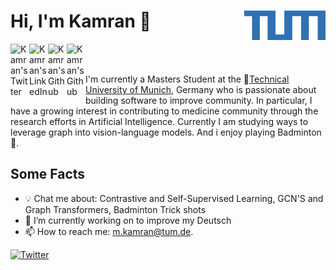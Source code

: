 # Hi, I'm Kamran 👋   <img align="right" width="130" height="47" src="https://raw.githubusercontent.com/kamranisg/kamranisg/master/images/images3.png">



<a href="https://twitter.com/kamranisg">
  <img align="left" alt="Kamran's Twitter" width="30px" src="https://cdn.jsdelivr.net/npm/simple-icons@v3/icons/twitter.svg" />
</a>

<a href="https://linkedin.com/in/kamran-isg">
  <img align="left" alt="Kamran's LinkedIn" width="30px" src="https://cdn.jsdelivr.net/npm/simple-icons@v3/icons/linkedin.svg" />
</a>

<a href="https://github.com/kamranisg">
  <img align="left" alt="Kamran's Github" width="30px" src="https://cdn.jsdelivr.net/npm/simple-icons@v3/icons/github.svg" />
</a>

<a href="https://www.facebook.com/kamranisg">
  <img align="left" alt="Kamran's Github" width="30px" src="https://cdn.jsdelivr.net/npm/simple-icons@v3/icons/facebook.svg" />
</a>

<br>
<br>

I'm currently a Masters Student at the :school:[Technical University of Munich](https://www.tum.de/en/), Germany who is passionate about building software to improve community. In particular, I have a growing interest in contributing to medicine community through the research efforts in Artificial Intelligence. Currently I am studying ways to leverage graph into vision-language models. And i enjoy playing Badminton 🥸. 



 ## Some Facts

- 💡 Chat me about: Contrastive and Self-Supervised Learning, GCN'S and Graph Transformers, Badminton Trick shots
- 🌱 I’m currently working on to improve my Deutsch
- 📫 How to reach me: m.kamran@tum.de.

 [![Twitter](https://img.shields.io/twitter/follow/kamranisg.svg?style=social&label=@kamranisg)](https://twitter.com/kamranisg)
 

